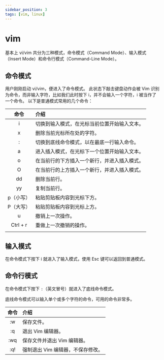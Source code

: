 ```yaml
---
sidebar_position: 3
tags: [vim, linux]
---
```


# vim

基本上 vi/vim 共分为三种模式，命令模式（Command Mode）、输入模式（Insert Mode）和命令行模式（Command-Line Mode）。

## 命令模式

用户刚刚启动 vi/vim，便进入了命令模式。
此状态下敲击键盘动作会被 Vim 识别为命令，而非输入字符，比如我们此时按下 i，并不会输入一个字符，i 被当作了一个命令。
以下是普通模式常用的几个命令：

|   命令    | 介绍                                         |
| :-------: | :------------------------------------------- |
|     i     | 切换到输入模式，在光标当前位置开始输入文本。 |
|     x     | 删除当前光标所在处的字符。                   |
|     :     | 切换到底线命令模式，以在最底一行输入命令。   |
|     a     | 进入插入模式，在光标下一个位置开始输入文本。 |
|     o     | 在当前行的下方插入一个新行，并进入插入模式。 |
|     O     | 在当前行的上方插入一个新行，并进入插入模式。 |
|    dd     | 删除当前行。                                 |
|    yy     | 复制当前行。                                 |
| p（小写） | 粘贴剪贴板内容到光标下方。                   |
| P（大写） | 粘贴剪贴板内容到光标上方。                   |
|     u     | 撤销上一次操作。                             |
| Ctrl + r  | 重做上一次撤销的操作。                       |
|           |                                              |

## 输入模式

在命令模式下按下 i 就进入了输入模式，使用 Esc 键可以返回到普通模式。

## 命令行模式

在命令模式下按下 `:`（英文冒号）就进入了底线命令模式。

底线命令模式可以输入单个或多个字符的命令，可用的命令非常多。

| 命令 | 介绍                              |
| :--: | :-------------------------------- |
|  :w  | 保存文件。                        |
|  :q  | 退出 Vim 编辑器。                 |
| :wq  | 保存文件并退出 Vim 编辑器。       |
| :q!  | 强制退出 Vim 编辑器，不保存修改。 |

